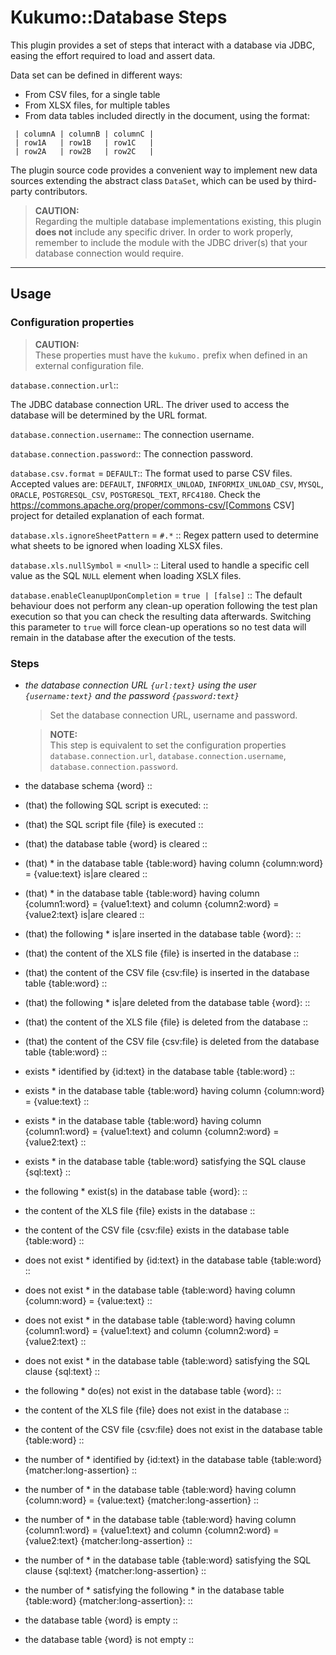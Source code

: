 # Kukumo::Database Steps

This plugin provides a set of steps that interact with a database via JDBC, easing the effort
required to load and assert data.

Data set can be defined in different ways:

- From CSV files, for a single table
- From XLSX files, for multiple tables
- From data tables included directly in the document, using the format:

```gherkin
 | columnA | columnB | columnC |
 | row1A   | row1B   | row1C   |
 | row2A   | row2B   | row2C   |
```



The plugin source code provides a convenient way to implement new data sources extending the abstract
class `DataSet`, which can be used by third-party contributors.


> **CAUTION:**  
> Regarding the multiple database implementations existing, this plugin **does not** include
any specific driver. In order to work properly, remember to include the module with the JDBC driver(s)
that your database connection would require.

---

## Usage

### Configuration properties

> **CAUTION:**  
> These properties must have the `kukumo.` prefix when defined in an external configuration file.

`database.connection.url`::

The JDBC database connection URL. The driver used to access the database will be determined by the URL format.

`database.connection.username`::
The connection username.

`database.connection.password`::
The connection password.

`database.csv.format` = `DEFAULT`::
The format used to parse CSV files. Accepted values are:
`DEFAULT`, `INFORMIX_UNLOAD`, `INFORMIX_UNLOAD_CSV`, `MYSQL`, `ORACLE`, `POSTGRESQL_CSV`,
`POSTGRESQL_TEXT`, `RFC4180`. Check the https://commons.apache.org/proper/commons-csv/[Commons CSV]
project for detailed explanation of each format.

`database.xls.ignoreSheetPattern` = `#.*` ::
Regex pattern used to determine what sheets to be ignored when loading XLSX files.

`database.xls.nullSymbol` = `<null>` ::
Literal used to handle a specific cell value as the SQL `NULL` element when loading XSLX files.

`database.enableCleanupUponCompletion` = `true | [false]` ::
The default behaviour does not perform any clean-up operation following the test plan execution so that
you can check the resulting data afterwards. Switching this parameter to `true` will force
clean-up operations so no test data will remain in the database after the execution of the tests.


### Steps

- *the database connection URL ```{url:text}``` using the user ```{username:text}``` and the password ```{password:text}```*

  > Set the database connection URL, username and password.

  > **NOTE:**  
  > This step is equivalent to set the configuration properties `database.connection.url`,
`database.connection.username`, `database.connection.password`.


- the database schema {word} ::
- (that) the following SQL script is executed: ::
- (that) the SQL script file {file} is executed ::
- (that) the database table {word} is cleared ::
- (that) * in the database table {table:word} having column {column:word} = {value:text} is|are cleared ::
- (that) * in the database table {table:word} having column {column1:word} = {value1:text} and column {column2:word} = {value2:text} is|are cleared ::
- (that) the following * is|are inserted in the database table {word}: ::
- (that) the content of the XLS file {file} is inserted in the database ::
- (that) the content of the CSV file {csv:file} is inserted in the database table {table:word} ::
- (that) the following * is|are deleted from the database table {word}: ::
- (that) the content of the XLS file {file} is deleted from the database ::
- (that) the content of the CSV file {csv:file} is deleted from the database table {table:word} ::
- exists * identified by {id:text} in the database table {table:word} ::
- exists * in the database table {table:word} having column {column:word} = {value:text} ::
- exists * in the database table {table:word} having column {column1:word} = {value1:text} and column {column2:word} = {value2:text} ::
- exists * in the database table {table:word} satisfying the SQL clause {sql:text} ::
- the following * exist(s) in the database table {word}: ::
- the content of the XLS file {file} exists in the database ::
- the content of the CSV file {csv:file} exists in the database table {table:word} ::
- does not exist * identified by {id:text} in the database table {table:word} ::
- does not exist * in the database table {table:word} having column {column:word} = {value:text} ::
- does not exist * in the database table {table:word} having column {column1:word} = {value1:text} and column {column2:word} = {value2:text} ::
- does not exist * in the database table {table:word} satisfying the SQL clause {sql:text} ::
- the following * do(es) not exist in the database table {word}: ::
- the content of the XLS file {file} does not exist in the database ::
- the content of the CSV file {csv:file} does not exist in the database table {table:word} ::
- the number of * identified by {id:text} in the database table {table:word} {matcher:long-assertion} ::
- the number of * in the database table {table:word} having column {column:word} = {value:text} {matcher:long-assertion} ::
- the number of * in the database table {table:word} having column {column1:word} = {value1:text} and column {column2:word} = {value2:text} {matcher:long-assertion} ::
- the number of * in the database table {table:word} satisfying the SQL clause {sql:text} {matcher:long-assertion} ::
- the number of * satisfying the following * in the database table {table:word} {matcher:long-assertion}: ::
- the database table {word} is empty ::
- the database table {word} is not empty ::

